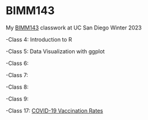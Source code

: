 # BIMM143
My [BIMM143](https://bioboot.github.io/bimm143_W23/) classwork at UC San Diego Winter 2023

-Class 4: Introduction to R

-Class 5: Data Visualization with ggplot

-Class 6:

-Class 7:

-Class 8:

-Class 9: 

-Class 17: [COVID-19 Vaccination Rates](https://github.com/andremodolo/BIMM143_github/blob/main/Class_17_GIT/COVID-19%20Vaccination%20Rates.qmd)


